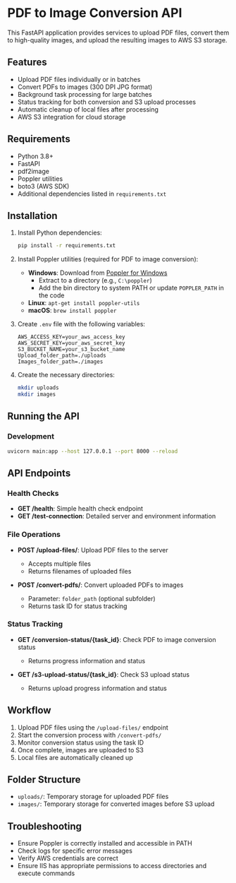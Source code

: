 # PDF to Image Conversion API

This FastAPI application provides services to upload PDF files, convert them to high-quality images, and upload the resulting images to AWS S3 storage.

## Features

- Upload PDF files individually or in batches
- Convert PDFs to images (300 DPI JPG format)
- Background task processing for large batches
- Status tracking for both conversion and S3 upload processes
- Automatic cleanup of local files after processing
- AWS S3 integration for cloud storage

## Requirements

- Python 3.8+
- FastAPI
- pdf2image
- Poppler utilities
- boto3 (AWS SDK)
- Additional dependencies listed in `requirements.txt`

## Installation

1. Install Python dependencies:
   ```bash
   pip install -r requirements.txt
   ```

2. Install Poppler utilities (required for PDF to image conversion):
   - **Windows**: Download from [Poppler for Windows](https://github.com/oschwartz10612/poppler-windows/releases/)
     - Extract to a directory (e.g., `C:\poppler`)
     - Add the bin directory to system PATH or update `POPPLER_PATH` in the code
   - **Linux**: `apt-get install poppler-utils`
   - **macOS**: `brew install poppler`

3. Create `.env` file with the following variables:
   ```
   AWS_ACCESS_KEY=your_aws_access_key
   AWS_SECRET_KEY=your_aws_secret_key
   S3_BUCKET_NAME=your_s3_bucket_name
   Upload_folder_path=./uploads
   Images_folder_path=./images
   ```

4. Create the necessary directories:
   ```bash
   mkdir uploads
   mkdir images
   ```

## Running the API

### Development

```bash
uvicorn main:app --host 127.0.0.1 --port 8000 --reload
```

## API Endpoints

### Health Checks

- **GET /health**: Simple health check endpoint
- **GET /test-connection**: Detailed server and environment information

### File Operations

- **POST /upload-files/**: Upload PDF files to the server
  - Accepts multiple files
  - Returns filenames of uploaded files

- **POST /convert-pdfs/**: Convert uploaded PDFs to images
  - Parameter: `folder_path` (optional subfolder)
  - Returns task ID for status tracking

### Status Tracking

- **GET /conversion-status/{task_id}**: Check PDF to image conversion status
  - Returns progress information and status

- **GET /s3-upload-status/{task_id}**: Check S3 upload status
  - Returns upload progress information and status

## Workflow

1. Upload PDF files using the `/upload-files/` endpoint
2. Start the conversion process with `/convert-pdfs/`
3. Monitor conversion status using the task ID
4. Once complete, images are uploaded to S3
5. Local files are automatically cleaned up

## Folder Structure

- `uploads/`: Temporary storage for uploaded PDF files
- `images/`: Temporary storage for converted images before S3 upload

## Troubleshooting

- Ensure Poppler is correctly installed and accessible in PATH
- Check logs for specific error messages
- Verify AWS credentials are correct
- Ensure IIS has appropriate permissions to access directories and execute commands
